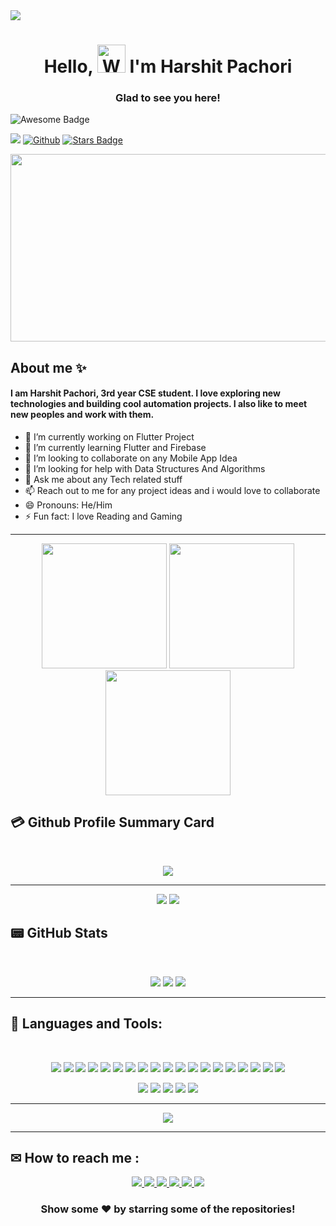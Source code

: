 <img src="https://user-images.githubusercontent.com/74038190/242390524-0c7eb6ed-663b-4ce4-bfbd-18239a38ba1b.gif"/>

<h1 align="center"> Hello, <img src="https://media.giphy.com/media/hvRJCLFzcasrR4ia7z/giphy.gif"
         alt="Waving hand animated gif"
         height="45"
         width="45" /> I'm Harshit Pachori</h1>
          <h3 align ="center">Glad to see you here!</h3>  
<img src="https://cdn.rawgit.com/sindresorhus/awesome/d7305f38d29fed78fa85652e3a63e154dd8e8829/media/badge.svg" alt="Awesome Badge"/>

![](https://visitor-badge.laobi.icu/badge?page_id=HarshitPachori.HarshitPachori)
[![Github](https://img.shields.io/github/followers/HarshitPachori?label=Follow&style=social)](https://github.com/HarshitPachori)
<a href="https://github.com/HarshitPachori/stargazers"><img src="https://img.shields.io/github/stars/HarshitPachori" alt="Stars Badge"/></a>

<div align="center">
	
  <img src="https://user-images.githubusercontent.com/74038190/225813708-98b745f2-7d22-48cf-9150-083f1b00d6c9.gif" width="600" height="300"/>
</div>

## About me :sparkles:

####  I am Harshit Pachori, 3rd year CSE student. I love exploring new technologies and building cool automation projects. I also like to meet new peoples and work with them.   ####



- 🔭 I’m currently working on Flutter Project
- 🌱 I’m currently learning Flutter and Firebase
- 👯 I’m looking to collaborate on any Mobile App Idea
- 🤔 I’m looking for help with Data Structures And Algorithms
- 💬 Ask me about any Tech related stuff
- 📫 Reach out to me for any project ideas and i would love to collaborate
- 😄 Pronouns: He/Him
- ⚡ Fun fact: I love Reading and Gaming
<hr>
<p align="center">
	<img src="https://user-images.githubusercontent.com/74038190/213866269-5d00981c-7c98-46d7-8a8e-16f462f15227.gif" width="200"/>
	<img src="https://user-images.githubusercontent.com/74038190/213866269-5d00981c-7c98-46d7-8a8e-16f462f15227.gif" width="200"/>
	<img src="https://user-images.githubusercontent.com/74038190/213866269-5d00981c-7c98-46d7-8a8e-16f462f15227.gif" width="200"/>
</p>

## 💳 Github Profile Summary Card
<br>
<p align="center">
  <img src="https://github-profile-summary-cards.vercel.app/api/cards/profile-details?username=HarshitPachori&theme=vision_friendly_dark"/>
</p>
<hr>

<p align="center">
<!-- 	<img src="https://stats.quine.sh/HarshitPachori/github?theme=dark"/> -->
	<img src="https://stats.quine.sh/HarshitPachori/topics-over-time?theme=dark"/>
	<img src="https://stats.quine.sh/HarshitPachori/languages-over-time?theme=dark"/>
<!-- 	<img src="https://stats.quine.sh/HarshitPachori/stack-overflow?theme=dark"/> -->
</p>

## 📟 GitHub Stats
<br>
<p align="center">
	<img  src="https://github-readme-stats.vercel.app/api?username=HarshitPachori&layout=compact&show_icons=true&theme=vision-friendly-dark" /> 
	<img  src="https://github-readme-streak-stats.herokuapp.com/?user=HarshitPachori&layout=compact&show_icons=true&theme=vision-friendly-dark" /> 
 <img  src="https://github-readme-stats.vercel.app/api/top-langs/?username=HarshitPachori&layout=compact&show_icons=true&theme=vision-friendly-dark" />

</p>
<hr>

## 🧰 Languages and Tools:
<br>

<p align="center">
	<img src="https://img.shields.io/badge/Flutter-%2302569B.svg?style=for-the-badge&logo=Flutter&logoColor=white"/>
	<img src="https://img.shields.io/badge/dart-%230175C2.svg?style=for-the-badge&logo=dart&logoColor=white" />
	<img src="https://img.shields.io/badge/java-%23ED8B00.svg?style=for-the-badge&logo=java&logoColor=white" />
	<img src="https://img.shields.io/badge/kotlin-%230095D5.svg?style=for-the-badge&logo=kotlin&logoColor=white" />
	<img src="https://img.shields.io/badge/firebase-%23039BE5.svg?style=for-the-badge&logo=firebase" />
	<img src="https://img.shields.io/badge/Netlify-00C7B7.svg?style=for-the-badge&logo=Netlify&logoColor=white" />
	<img src="https://img.shields.io/badge/Visual%20Studio%20Code-007ACC.svg?style=for-the-badge&logo=Visual-Studio-Code&logoColor=white" />
	<img src="https://img.shields.io/badge/Visual%20Studio-5C2D91.svg?style=for-the-badge&logo=Visual-Studio&logoColor=white" />
	<img src="https://img.shields.io/badge/C++-00599C.svg?style=for-the-badge&logo=C++&logoColor=white" />
	<img src="https://img.shields.io/badge/Python-3776AB.svg?style=for-the-badge&logo=Python&logoColor=white" />
	<img src="https://img.shields.io/badge/Android%20Studio-3DDC84.svg?style=for-the-badge&logo=Android-Studio&logoColor=white" />
	<img src="https://img.shields.io/badge/Android-3DDC84.svg?style=for-the-badge&logo=Android&logoColor=white" />
	<img src="https://img.shields.io/badge/Hive-E31337.svg?style=for-the-badge&logo=Hive&logoColor=white" />
	<img src="https://img.shields.io/badge/Git-F05032.svg?style=for-the-badge&logo=Git&logoColor=white" />
	<img src="https://img.shields.io/badge/GitHub-181717.svg?style=for-the-badge&logo=GitHub&logoColor=white" />
	<img src="https://img.shields.io/badge/GitHub%20Pages-222222.svg?style=for-the-badge&logo=GitHub-Pages&logoColor=white" />
	<img src="https://img.shields.io/badge/DigitalOcean-0080FF.svg?style=for-the-badge&logo=DigitalOcean&logoColor=white" />
	<img src="https://img.shields.io/badge/Google%20Ads-4285F4.svg?style=for-the-badge&logo=Google-Ads&logoColor=white" />
	<img src="https://img.shields.io/badge/Google%20AdMob-EA4335.svg?style=for-the-badge&logo=Google-AdMob&logoColor=white" />
</p>

<p align="center">
	<img  src="https://img.shields.io/badge/HackerRank-00EA64.svg?style=for-the-badge&logo=HackerRank&logoColor=white"/>
	<img  src="https://img.shields.io/badge/HackerEarth-2C3454.svg?style=for-the-badge&logo=HackerEarth&logoColor=white"/>
	<img  src="https://img.shields.io/badge/LeetCode-FFA116.svg?style=for-the-badge&logo=LeetCode&logoColor=white"/>
	<img  src="https://img.shields.io/badge/GeeksforGeeks-2F8D46.svg?style=for-the-badge&logo=GeeksforGeeks&logoColor=white"/>
	<img  src="https://img.shields.io/badge/Hashnode-2962FF.svg?style=for-the-badge&logo=Hashnode&logoColor=white"/>
</p>

<hr>

<p align="center">
	<img src="https://skillicons.dev/icons?i=c,java,spring,mysql,mongodb,react,redux,tailwind,vite,gradle,maven,hibernate,postgres,cpp,python,flutter,dart,kotlin,firebase,vscode,postman,stackoverflow,androidstudio,netlify,idea,eclipse,html,css,js,nodejs,jquery,bootstrap,git,github,vercel,gitlab,discord,docker,kubernetes,latex,webpack,appwrite,babel,cloudflare,codepen" />
</p>
<hr>

## ✉ How to reach me :

<p align="center">
	<a href="https://github.com/HarshitPachori">
		<img src="https://img.shields.io/badge/GitHub-181717.svg?style=for-the-badge&logo=GitHub&logoColor=white" />
	</a>
	<a href="https://linkedin.com/in/harshit-pachori345">
		<img src="https://img.shields.io/badge/LinkedIn-0A66C2.svg?style=for-the-badge&logo=LinkedIn&logoColor=white" />
	</a>
	<a href="https://twitter.com/HarshitPachori7">
		<img src="https://img.shields.io/badge/Twitter-1DA1F2.svg?style=for-the-badge&logo=Twitter&logoColor=white" />
	</a>
	<a href="https://www.facebook.com/harshit.pachori.94">
		<img src="https://img.shields.io/badge/Facebook-1877F2.svg?style=for-the-badge&logo=Facebook&logoColor=white" />
	</a>
	<a href="https://www.instagram.com/harshitpachauri345">
		<img src="https://img.shields.io/badge/Instagram-E4405F.svg?style=for-the-badge&logo=Instagram&logoColor=white" />
	</a>
	<a href="mailto:harshitpachori345@gmail.com">
		<img src="https://img.shields.io/badge/Gmail-EA4335.svg?style=for-the-badge&logo=Gmail&logoColor=white" />
	</a>
</p>

<div align="center">
	
### Show some ❤️ by starring some of the repositories!

</div>


